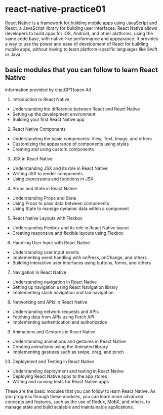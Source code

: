 # react-native-practice01

React Native is a framework for building mobile apps using JavaScript and React, a JavaScript library for building user interfaces. React Native allows developers to build apps for iOS, Android, and other platforms, using the same code base, with native-like performance and appearance. It provides a way to use the power and ease of development of React for building mobile apps, without having to learn platform-specific languages like Swift or Java.

## basic modules that you can follow to learn React Native

information provided by chatGPT(open AI)

1. Introduction to React Native
- Understanding the difference between React and React Native
- Setting up the development environment
- Building your first React Native app

2. React Native Components
- Understanding the basic components: View, Text, Image, and others
- Customizing the appearance of components using styles
- Creating and using custom components

3. JSX in React Native
- Understanding JSX and its role in React Native
- Writing JSX to render components
- Using expressions and functions in JSX

4. Props and State in React Native
- Understanding Props and State
- Using Props to pass data between components
- Using State to manage dynamic data within a component

5. React Native Layouts with Flexbox
- Understanding Flexbox and its role in React Native layout
- Creating responsive and flexible layouts using Flexbox

6. Handling User Input with React Native
- Understanding user input events
- Implementing event handling with onPress, onChange, and others
- Building interactive user interfaces using buttons, forms, and others

7. Navigation in React Native
- Understanding navigation in React Native
- Setting up navigation using React Navigation library
- Implementing stack navigation and tab navigation

8. Networking and APIs in React Native
- Understanding network requests and APIs
- Fetching data from APIs using Fetch API
- Implementing authentication and authorization

9. Animations and Gestures in React Native
- Understanding animations and gestures in React Native
- Creating animations using the Animated library
- Implementing gestures such as swipe, drag, and pinch

10. Deployment and Testing in React Native
- Understanding deployment and testing in React Native
- Deploying React Native apps to the app stores
- Writing and running tests for React Native apps

These are the basic modules that you can follow to learn React Native. As you progress through these modules, you can learn more advanced concepts and features, such as the use of Redux, MobX, and others, to manage state and build scalable and maintainable applications.
